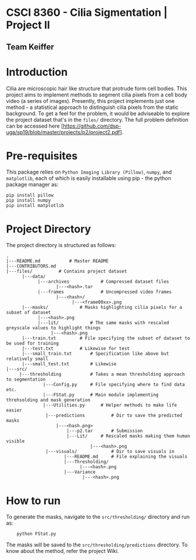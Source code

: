 # CSCI 8360 - Cilia Sigmentation | Project II
## Team Keiffer


# Introduction
Cilia are microscopic hair like structure that protrude form cell bodies. This project aims to implement methods to segment cilia pixels from a cell body video (a series of images). Presently, this project implements just one method - a statistical approach to distinguish cilia pixels from the static background. To get a feel for the problem, it would be adviseable to explore the project dataset that's in the `files/` directory. The full problem definition can be accessed here [https://github.com/dsp-uga/sp19/blob/master/projects/p2/project2.pdf].

# Pre-requisites
This package relies on `Python Imaging Library (Pillow)`, `numpy`, and `matplotlib`, each of which is easily installable using pip - the python package manager as:
```
pip install pillow
pip install numpy
pip install matplotlib
```

# Project Directory
The project directory is structured as follows:
```
.
|---README.md			# Master README
|---CONTRIBUTORS.md								
|---files/			# Contains project dataset
      |---data/
            |---archives			# Compressed dataset files
                   |---<hash>.tar					
            |---frames				# Uncompressed video frames
                   |---<hash>/
                         |---<frame00xx>.png		
      |---masks/			# Masks highlighting cilia pixels for a subset of dataset
            |---<hash>.png
            |---lit/			# The same masks with rescaled greyscale values to highlight things 
                 |---<hash>.png
      |---train.txt			# File specifying the subset of dataset to be used for training
      |---test.txt			# Likewise for test
      |---small_train.txt		# Specification like above but relatively small
      |---small_test.txt		# Likewise
|---src/
     |---thresholding			# Takes a mean thresholding approach to segmentation
              |---Config.py		# File specifying where to find data etc.
              |---FStat.py		# Main module implementing threhsolding and mask generation
              |---Utilities.py		# Helper methods to make life easier
			   |---predictions			# Dir to save the predicted masks
				   |---<hash.png>				
					   |---p2.tar		# Submission
					   |---Lit/		# Rescaled masks making them human visible
			  	                |---<hash>.png			
	 		   |---visuals/				# Dir to save visuals in
				      |---README.md		# File explaining the visuals
				      |---Thresholding/			
					        |---<hash>.png
				      |---Variance
				             |---<hash>.png
```

# How to run
To generate the masks, navigate to the `src/thresholding/` directory and run as:
```
	python FStat.py
```
The masks will be saved to the `src/thresholding/predictions` directory. To know about the method, refer the project Wiki.
